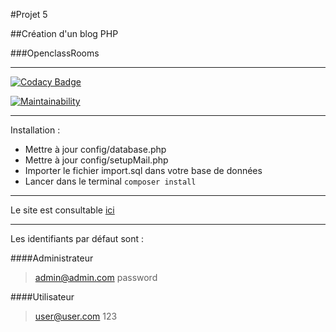 #Projet 5

##Création d'un blog PHP

###OpenclassRooms

-----------------

[![Codacy Badge](https://api.codacy.com/project/badge/Grade/f54c183bd3f7417eabf0a022943b0264)](https://www.codacy.com/manual/kindertheo/Projet-5-PHP-OpenClassrooms?utm_source=github.com&amp;utm_medium=referral&amp;utm_content=kindertheo/Projet-5-PHP-OpenClassrooms&amp;utm_campaign=Badge_Grade)

[![Maintainability](https://api.codeclimate.com/v1/badges/e15855a809aa9305f539/maintainability)](https://codeclimate.com/github/kindertheo/Projet-5-PHP-OpenClassrooms/maintainability)

-----------------

Installation :

*   Mettre à jour config/database.php
*   Mettre à jour config/setupMail.php
*   Importer le fichier import.sql dans votre base de données
*   Lancer dans le terminal `composer install`

-----------------

Le site est consultable [ici](https://blog.kindertheo.net)

-----------------

Les identifiants par défaut sont :

####Administrateur
>admin@admin.com
>password

####Utilisateur
>user@user.com
>123